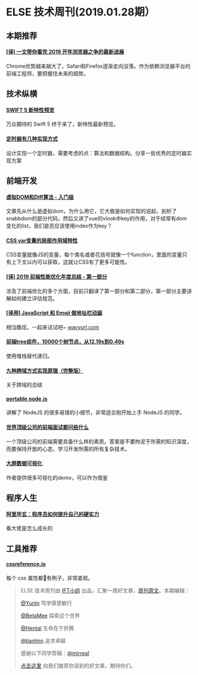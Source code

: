 # ELSE 技术周刊(2019.01.28期）

## 本期推荐

#### [[译] 一文带你看完 2019 开年浏览器之争的最新进展](https://juejin.im/post/5c45a392f265da61483be57c)

Chrome优势越来越大了，Safari和Firefox逐渐走向没落。作为依赖浏览器平台的前端工程师，要把握住未来的趋势。

## 技术纵横

#### [SWIFT 5 新特性预览](https://misterye.com/archives/4405.html)

万众期待的 Swift 5 终于来了，新特性最新预览。

#### [定时器有几种实现方式](https://juejin.im/post/5c4d3d1af265da6151151846)

设计实现一个定时器，需要考虑的点：算法和数据结构。分享一些优秀的定时器实现方案

## 前端开发

#### [虚拟DOM和Diff算法 - 入门级](https://juejin.im/post/5c4a76b4e51d4526e57da225)

文章先从什么是虚拟dom，为什么用它，它大致是如何实现的说起，剖析了snabbdom的部分代码，然后又讲了vue的vlook中key的作用，对于经常有dom变化的list，我们是否应该使用index作为key？

#### [CSS var变量的局部作用域特性](https://www.zhangxinxu.com/wordpress/2019/01/css-var-%E5%8F%98%E9%87%8F-%E5%B1%80%E9%83%A8/)

CSS变量就像JS的变量，每个类名或者花括号就像一个function，里面的变量只有上下文以内可以获取，这就让CSS有了更多可能性。

#### [[译] 2019 前端性能优化年度总结 - 第一部分](https://juejin.im/post/5c4418006fb9a049c043545e)

涉及了前端优化的多个方面，目前只翻译了第一部分和第二部分，第一部分主要讲解如何建立评估规范。

#### [[译用] JavaScript 和 Emoji 做地址栏动画](https://juejin.im/post/5c49b822f265da6142743a87)

相当酷炫，一起来试试吧~ [wavyurl.com](http://wavyurl.com)

#### [前端tree组件，10000个树节点，从12.19s到0.49s](https://zhuanlan.zhihu.com/p/55528376)

使用堆栈替代递归。

#### [九种跨域方式实现原理（完整版）](https://juejin.im/post/5c23993de51d457b8c1f4ee1)

关于跨域的总结

#### [portable node.js](https://github.com/ehmicky/portable-node-guide?utm_source=ESnextNews.com&utm_medium=Weekly+Newsletter&utm_campaign=2019-01-22)

讲解了 NodeJS 的很多易错的小细节，非常适合刚开始上手 NodeJS 的同学。

#### [世界顶级公司的前端面试都问些什么](https://segmentfault.com/a/1190000017949080)

一个顶级公司的前端需要具备什么样的素质。答案是不要拘泥于所需的知识深度，而要保持开放的心态，学习开发所需的所有复杂技术。

#### [大屏数据可视化](https://github.com/yyhsong/iDataV)
作者提供很多可视化的demo，可以作为借鉴

## 程序人生

#### [阿里毕玄：程序员如何提升自己的硬实力](https://segmentfault.com/a/1190000018005178)

看大佬是怎么成长的

## 工具推荐

#### [cssreference.io](http://cssreference.io/)

每个 css 属性都有例子，非常直观。




> ELSE 技术周刊由 [IFT小组](https://github.com/CtripFE) 出品，汇聚一周好文章，[周刊原文](https://zhuanlan.zhihu.com/p/27208396)。本期编辑：
> 
> [@Yunin](https://github.com/Yunin) 笃学慎思敏行
> 
> [@BetaMee](https://github.com/BetaMee) 探索这个世界
> 
> [@Hental](https://github.com/Hental) 生命在于折腾
> 
> [@tianlmn](https://github.com/tianlmn) 追求卓越
>
> 感谢以下同学荐稿：[@mirreal](https://github.com/mirreal)
>
> [点击这里](https://github.com/CtripFE/fe-weekly/issues) 向我们推荐你读到的好文章，期待你们。
